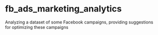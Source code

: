 # fb_ads_marketing_analytics
Analyzing a dataset of some Facebook campaigns, providing suggestions for optimizing these campaigns
